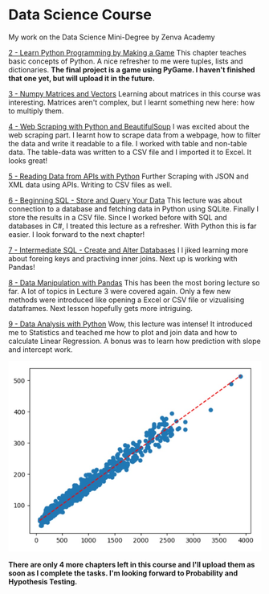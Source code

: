 # Data Science Course
My work on the Data Science Mini-Degree by Zenva Academy

[2 - Learn Python Programming by Making a Game](https://andoeme.github.io/datascience/2_learn_python_programming_by_making_a_game.py)
This chapter teaches basic concepts of Python. A nice refresher to me were tuples, lists and dictionaries. 
**The final project is a game using PyGame. I haven't finished that one yet, but will upload it in the future.**

[3 - Numpy Matrices and Vectors](https://andoeme.github.io/datascience/3_numpy_matrices_and_vectors.py)
Learning about matrices in this course was interesting. Matrices aren't complex, but I learnt something new here: how to multiply them.

[4 - Web Scraping with Python and BeautifulSoup](https://andoeme.github.io/datascience/4_web_scraping_with_python_and_beautifulsoup.py)
I was excited about the web scraping part. I learnt how to scrape data from a webpage, how to filter the data and write it readable to a file.
I worked with table and non-table data. The table-data was written to a CSV file and I imported it to Excel. It looks great!

[5 - Reading Data from APIs with Python](https://andoeme.github.io/datascience/5_reading_data_from_apis_with_python.py) Further Scraping with JSON and XML data using APIs. Writing to CSV files as well.

[6 - Beginning SQL - Store and Query Your Data](https://andoeme.github.io/datascience/6_beginning_sql_store_and_query_your_data.py) This lecture was about connection to a database and fetching data in Python using SQLite. Finally I store the results in a CSV file. Since I worked before with SQL and databases in C#, I treated this lecture as a refresher. With Python this is far easier. I look forward to the next chapter!

[7 - Intermediate SQL - Create and Alter Databases](https://andoeme.github.io/datascience/7_intermediate_sql_create_and_alter_databases.py) I l jiked learning more about foreing keys and practiving inner joins. Next up is working with Pandas!

[8 - Data Manipulation with Pandas](https://andoeme.github.io/datascience/8_data_manipulation_with_pandas.py) This has been the most boring lecture so far. A lot of topics in Lecture 3 were covered again. Only a few new methods were introduced like opening a Excel or CSV file or vizualising dataframes. Next lesson hopefully gets more intriguing.

[9 - Data Analysis with Python](https://andoeme.github.io/datascience/9_data_analysis_with_python.py) Wow, this lecture was intense! It introduced me to Statistics and teached me how to plot and join data and how to calculate Linear Regression. A bonus was to learn how prediction with slope and intercept work.

![Scatter Plot with Linear Regression](linear_regression.jpg)

**There are only 4 more chapters left in this course and I'll upload them as soon as I complete the tasks. I'm looking forward to Probability and Hypothesis Testing.**
